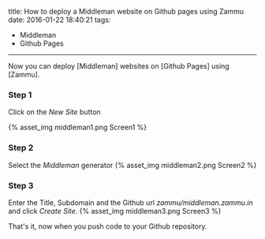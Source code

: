 title: How to deploy a Middleman website on Github pages using Zammu
date: 2016-01-22 18:40:21
tags:
- Middleman
- Github Pages
---

Now you can deploy [Middleman] websites on [Github Pages] using [Zammu].

### Step 1
Click on the *New Site* button

{% asset_img middleman1.png Screen1 %}

### Step 2
Select the *Middleman* generator
{% asset_img middleman2.png Screen2 %}

### Step 3
Enter the Title, Subdomain and the Github url *zammu/middleman.zammu.in* and click *Create Site*.
{% asset_img middleman3.png Screen3 %}

That's it, now when you push code to your Github repository.
